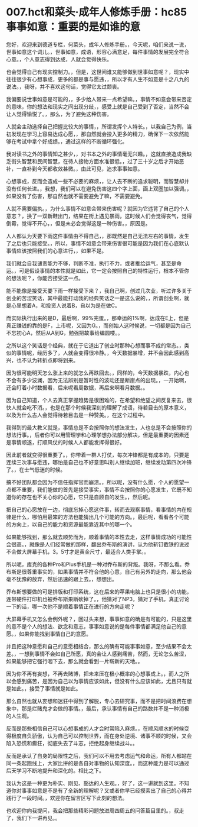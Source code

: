 # 007.hct和菜头·成年人修炼手册：hc85 事事如意：重要的是如谁的意

您好，欢迎来到德道专栏，何菜头，成年人修炼手册。，今天呢，咱们来说一说，世事如意这个词儿。，世事如意，成语，形容心满意足，每件事情的发展完全符合心意。，个人意志得到达成，人就会觉得快乐。

也会觉得自己有现实控制力。，但是，这世间谁又能够做到世事如意呢？，现实中往往很少有心想事成，更多的都是事与愿违，，所以才有人生不如意是十之八九的说法。，我呀，并不喜欢这句话，觉得它太过颓丧。

我偏要说世事如意是可能的，，多少给人带来一点希望嘛。，事情不如意会带来否定的意味，你的想法和现实之间出现分歧，，感受上就是自己受到了否定，当然不会让人觉得愉悦了。，那么，为了避免这种伤害。

人就会主动选择自己把握比较大的事情，，所谓发挥个人特长。，以我自己为例，当初发现在学习上容易达成心愿，，那自然就会投入更多的精力，确保下一次依然能够在考试中拿个好成绩。，通过这样的不断循环强化。

我对读书之外的事情知之甚少，，对书本之外的事情毫无兴趣。，这就直接造成我缺乏街头智慧和民间智慧，在待人接物方面水准很低。，过了三十岁之后才开始恶补，一直补到今天都收效甚微。，由此可见，追求事事如意。

心想事成，反而会造成一些不必要的麻烦，，让人去不断的追求聪明，而智慧却并没有任何长进。，我想，我们可以在避免伤害这四个字上面，画上双圈加以强调。，如果没有了伤害，那自然也就不需要避免了嘛，不需要避免。

人就不需要偏执。，为什么事情不如意会带来伤害呢？就因为它违背了自己的个人意志？，换了一双新鞋出门，结果在街上遇见暴雨，这时候人们会觉得丧气，觉得倒霉，觉得不开心，，但是未必会觉得这是一种伤害。，原因是。

人人都认为天要下雨这件事情由不得自己，，那既然是自己无法左右的事情，发生了之后也只能接受。，所以，事情不如意会带来伤害很可能是因为我们在心底默认事情应该按照我们的心意进行，，如果不是。

我们就会自我谴责能力不够，判断不准，执行不力，或者推给运气，甚至是命运。，可是假设事情的本性就是如此，它一定会按照自己的特性运行，根本不管你的想法呢？，你能否接受这一点。

能不能像是接受天要下雨一样接受下来？，我自己啊，创过几次业，听过许多关于创业的苦涩笑话，其中最能打动我的经典笑话之一是这么说的，，所谓创业啊，就是心里想着A，和投资人说着B，自以为是在做C。

而实际执行出来的是D，最后啊，99%完蛋。，那幸运的1%啊，达成在E上，但是真正赚钱的靠的是F，上市呢，又因为G。，而创始人这时候说，一切都是因为自己不忘初心A，然后从A到G，勉强把故事给编圆喽。。

之所以这个笑话是个经典，就在于它道出了创业时那种心想而事不成的常态。，类似的事情呢，经历多了，人就会变得很冷静。，今天数据暴增，并不会因此感到高兴，也不认为转折点即将到来。

因为很可能明天怎么涨上来的就怎么再跌回去。，同样的，今天数据暴跌，内心也不会有多少波澜，因为无法辨别是暂时性的波动还是断崖点的出现。，一开始啊，还会盯着小时数据看，后来呢看周数据，再后来啊看月数据。。

因为自己知道，个人去真正掌握趋势是很困难的，在希望和绝望之间反复来去，很快人就会吃不消。，也是在那个时候我深刻的理解了成语，待若目击的原本意义，以及为什么古人会觉得待若目击是一种赞美。，在这个过程中。

我得到的最大教义就是，事情总是不会按照你的想法发生，人也总是不会按照你的想法行事。，后者你可以用管理学和心理学想办法部分解决，但是最重要的因素还是事情顺遂，打顺风仗的时候人人都能发挥得很好。

因此前者就变得很重要了。，你带着一群人打仗，每次冲锋都是有成本的，只要是连续三次事与愿违，哪怕是自己也不好意思叫别人继续加班，继续发动第四次冲锋了。，在士气低迷的时候。

搞不好团队都会因为不信任指挥官而崩溃。，所以呢，没有什么愿，个人的愿望一点都不重要，我们能做的首先是接受事实，事情不会按照你的心愿发生，它既不知道你的存在也不关心你的心愿，它只是自顾自的发生。，然后呢。

把自己的心愿放在一边，彻底忘掉心愿这件事，转而去观察事情，看事情的内在规律是什么，哪怕用最笨的方法也能猜出几个可能的方向。，最后呢，看看各个可能的方向上，以自己的能力和资源最能靠近其中的哪一个。

如果能够找到，那么就去顺势而为，顺着事情的本性去走，这样事情成功的可能性会很高。，就像是人们经常做的那样，翻出乔布斯的演讲，认为他斩钉截铁的说过不会做大屏幕手机，3。5寸才是黄金尺寸，最适合人类手掌。。

所以呢，库克的各种Pro和Plus手机是一种对乔布斯的背叛。我呀，不那么看。乔布斯是很尊重事实的，如果事情并不符合他的心意，自己有另外的走向，那么他会毫不犹豫的放弃，然后迅速的跟上去。，想想出。

乔布斯想要做的可是排版和打印系统，这在后来的苹果电脑上也只是很小的功能，连带硬件打印机也被乔布斯果断砍掉了。，他猜对了NP3，猜对了手机，真正讨论一下的话，哪一次他不是顺着事情正在进行的方向走呢？

大屏幕手机又怎么会例外呢？，回过头来想，事事如意的确是有可能的，只是这里的意不是个人的想法、欲念和意志，事事如意说的是每件事情都满足他自己的意愿。，如果你能找到事情自己的意愿。

并且把这种意愿和自己的意愿相结合，那么的确有可能事事如意，至少结果不会太差。，一想到事情不会如自己所愿，真的会让人感到痛苦，然而，无论怎么苦涩，如果能够把它强行咽下去，那么就会看到一片崭新的天地。。

因为你不再有妄想，不再去赌博，把未来压在极小概率的心想事成上。，而人之所以会感到痛苦，是因为自己以为事情应该如此，但没有什么应该如此，尤且只有就是如此。，接受了事情就是如此。

那么自然也就从妄想和迷狂中得到了解脱，专心去研究事，而不是把时间浪费在想象中，那是烂赌鬼才会做的事情。，最后，承认事情有自己的路数并不是一种消极的人生观。

反而是那些相信自己可以心想事成的人才会时常陷入麻烦。，在顺风顺水的时候变得极度自负骄傲，认为自己可以控制世界，而在身处逆境、诸事不顺的时候，又会陷入恐慌和癫狂，彻底失去了斗志，拒绝起身继续战斗。。

反而是承认了自身的局限性之后，我们可以不用去考虑运气和命运，所有人都站在同一条起跑线上，大家比拼的是各自对事物的认知深度。，而这种能力是可以通过后天学习不断地提升和深化的。相比之下。

我认为这是一种更为朴实、刚见、豁达的人生观。，好了，这一讲就到这里。不知道你对事事如意是不是有了全新的理解呢？又或者你早已经摸索出了自己的心得并践行了一段时间。，欢迎你在留言区写下此刻的想法。

也欢迎你向我提问，我会把那些精彩问题放进周四周五的问答篇目里的。，叔走了，我们下一讲再见。。